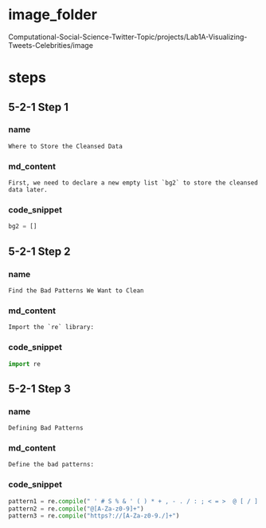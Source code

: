 # image_folder

Computational-Social-Science-Twitter-Topic/projects/Lab1A-Visualizing-Tweets-Celebrities/image

# steps
## 5-2-1 Step 1
### name
```
Where to Store the Cleansed Data
```
### md_content
```
First, we need to declare a new empty list `bg2` to store the cleansed data later.
```
### code_snippet
```python
bg2 = []
```
## 5-2-1 Step 2
### name
```
Find the Bad Patterns We Want to Clean
```
### md_content
```
Import the `re` library:
```
### code_snippet
```python
import re
```
## 5-2-1 Step 3
### name
```
Defining Bad Patterns
```
### md_content
```
Define the bad patterns:
```
### code_snippet
```python
pattern1 = re.compile(" ' # S % & ' ( ) * + , - . / : ; < = >  @ [ / ] ^ _ { | } ~")
pattern2 = re.compile("@[A-Za-z0-9]+")
pattern3 = re.compile("https?://[A-Za-z0-9./]+")
```